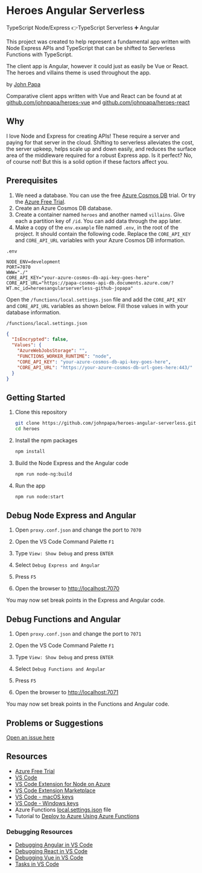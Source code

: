 # Heroes Angular Serverless

TypeScript Node/Express 👉TypeScript Serverless ➕ Angular

This project was created to help represent a fundamental app written with Node Express APIs and TypeScript that can be shifted to Serverless Functions with TypeScript.

The client app is Angular, however it could just as easily be Vue or React. The heroes and villains theme is used throughout the app.

by [John Papa](http://twitter.com/john_papa)

Comparative client apps written with Vue and React can be found at at [github.com/johnpapa/heroes-vue](https://github.com/johnpapa/heroes-vue) and [github.com/johnpapa/heroes-react](https://github.com/johnpapa/heroes-react)

## Why

I love Node and Express for creating APIs! These require a server and paying for that server in the cloud. Shifting to serverless alleviates the cost, the server upkeep, helps scale up and down easily, and reduces the surface area of the middleware required for a robust Express app. Is it perfect? No, of course not! But this is a solid option if these factors affect you.

## Prerequisites

1. We need a database. You can use the free [Azure Cosmos DB](https://azure.microsoft.com/try/cosmosdb/?WT.mc_id=javascript-0000-jopapa) trial. Or try the [Azure Free Trial](https://azure.microsoft.com/free/?WT.mc_id=javascript-0000-jopapa).
1. Create an Azure Cosmos DB database.
1. Create a container named `heroes` and another named `villains`. Give each a partition key of `/id`. You can add data through the app later.
1. Make a copy of the `env.example` file named `.env`, in the root of the project. It should contain the following code. Replace the `CORE_API_KEY` and `CORE_API_URL` variables with your Azure Cosmos DB information.

`.env`

```
NODE_ENV=development
PORT=7070
WWW="./"
CORE_API_KEY="your-azure-cosmos-db-api-key-goes-here"
CORE_API_URL="https://papa-cosmos-api-db.documents.azure.com/?WT.mc_id=heroesangularserverless-github-jopapa"
```

Open the `/functions/local.settings.json` file and add the `CORE_API_KEY` and `CORE_API_URL` variables as shown below. Fill those values in with your database information.

`/functions/local.settings.json`

```json
{
  "IsEncrypted": false,
  "Values": {
    "AzureWebJobsStorage": "",
    "FUNCTIONS_WORKER_RUNTIME": "node",
    "CORE_API_KEY": "your-azure-cosmos-db-api-key-goes-here",
    "CORE_API_URL": "https://your-azure-cosmos-db-url-goes-here:443/"
  }
}
```

## Getting Started

1. Clone this repository

   ```bash
   git clone https://github.com/johnpapa/heroes-angular-serverless.git heroes
   cd heroes
   ```

1. Install the npm packages

   ```bash
   npm install
   ```

1. Build the Node Express and the Angular code

   ```bash
   npm run node-ng:build
   ```

1. Run the app

   ```bash
   npm run node:start
   ```

## Debug Node Express and Angular

1. Open `proxy.conf.json` and change the port to `7070`

1. Open the VS Code Command Palette `F1`

1. Type `View: Show Debug` and press `ENTER`

1. Select `Debug Express and Angular`

1. Press `F5`

1. Open the browser to <http://localhost:7070>

You may now set break points in the Express and Angular code.

## Debug Functions and Angular

1. Open `proxy.conf.json` and change the port to `7071`

1. Open the VS Code Command Palette `F1`

1. Type `View: Show Debug` and press `ENTER`

1. Select `Debug Functions and Angular`

1. Press `F5`

1. Open the browser to <http://localhost:7071>

You may now set break points in the Functions and Angular code.

## Problems or Suggestions

[Open an issue here](/issues)

## Resources

- [Azure Free Trial](https://azure.microsoft.com/free/?WT.mc_id=javascript-0000-jopapa)
- [VS Code](https://code.visualstudio.com/?WT.mc_id=javascript-0000-jopapa)
- [VS Code Extension for Node on Azure](https://marketplace.visualstudio.com/items?itemName=ms-vscode.vscode-node-azure-pack&WT.mc_id=javascript-0000-jopapa)
- [VS Code Extension Marketplace](https://marketplace.visualstudio.com/vscode?WT.mc_id=javascript-0000-jopapa)
- [VS Code - macOS keys](https://code.visualstudio.com/shortcuts/keyboard-shortcuts-macos.pdf?WT.mc_id=javascript-0000-jopapa)
- [VS Code - Windows keys](https://code.visualstudio.com/shortcuts/keyboard-shortcuts-windows.pdf?WT.mc_id=javascript-0000-jopapa)
- Azure Functions [local.settings.json](https://docs.microsoft.com/azure/azure-functions/functions-run-local?WT.mc_id=javascript-0000-jopapa#local-settings-file?WT.mc_id=heroesangularserverless-github-jopapa) file
- Tutorial to [Deploy to Azure Using Azure Functions](https://code.visualstudio.com/tutorials/functions-extension/getting-started?WT.mc_id=javascript-0000-jopapa)

### Debugging Resources

- [Debugging Angular in VS Code](https://code.visualstudio.com/docs/nodejs/angular-tutorial?WT.mc_id=javascript-0000-jopapa)
- [Debugging React in VS Code](https://code.visualstudio.com/docs/nodejs/reactjs-tutorial?WT.mc_id=javascript-0000-jopapa)
- [Debugging Vue in VS Code](https://code.visualstudio.com/docs/nodejs/vuejs-tutorial?WT.mc_id=javascript-0000-jopapa)
- [Tasks in VS Code](https://code.visualstudio.com/Docs/editor/tasks?WT.mc_id=javascript-0000-jopapa)
